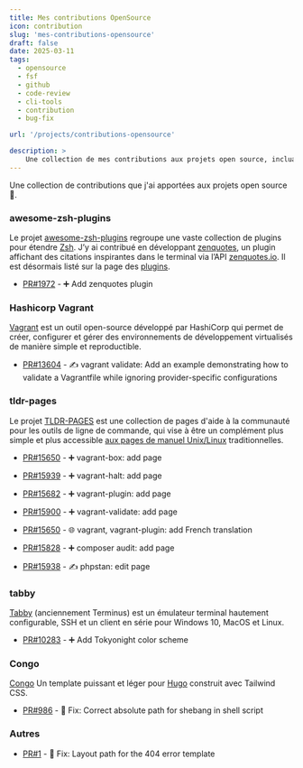```yaml
---
title: Mes contributions OpenSource
icon: contribution
slug: 'mes-contributions-opensource'
draft: false
date: 2025-03-11
tags:
  - opensource
  - fsf
  - github
  - code-review
  - cli-tools
  - contribution
  - bug-fix

url: '/projects/contributions-opensource'

description: >
    Une collection de mes contributions aux projets open source, incluant des pull requests, des traductions, et des améliorations pour des projets communautaires.
---
```


Une collection de contributions que j'ai apportées aux projets open source🚀.

### awesome-zsh-plugins
Le projet [awesome-zsh-plugins](https://github.com/unixorn/awesome-zsh-plugins) regroupe une vaste collection de plugins pour étendre [Zsh](https://zsh.sourceforge.io/). J’y ai contribué en développant [zenquotes](https://github.com/aminelch/zenquotes), un plugin affichant des citations inspirantes dans le terminal via l’API [zenquotes.io](https://zenquotes.io/). Il est désormais listé sur la page des [plugins](https://github.com/unixorn/awesome-zsh-plugins?tab=readme-ov-file#plugins).

- [PR#1972](https://github.com/unixorn/awesome-zsh-plugins/pull/1972) - ➕ Add zenquotes plugin

### Hashicorp Vagrant
[Vagrant](https://developer.hashicorp.com/vagrant) est un outil open-source développé par HashiCorp qui permet de créer, configurer et gérer des environnements de développement virtualisés de manière simple et reproductible.

- [PR#13604](https://github.com/hashicorp/vagrant/pull/13604) - ✍ vagrant validate: Add an example demonstrating how to validate a Vagrantfile while ignoring provider-specific configurations

### tldr-pages

Le projet [TLDR-PAGES](https://tldr.sh/) est une collection de pages d'aide à la communauté pour les outils de ligne de commande, qui vise à être un complément plus simple et plus accessible [aux pages de manuel Unix/Linux](https://linux.die.net/man) traditionnelles.

- [PR#15650](https://github.com/tldr-pages/tldr/pull/15650) - ➕ vagrant-box: add page

- [PR#15939](https://github.com/tldr-pages/tldr/pull/15939) - ➕ vagrant-halt: add page

- [PR#15682](https://github.com/tldr-pages/tldr/pull/15682) - ➕ vagrant-plugin: add page

- [PR#15900](https://github.com/tldr-pages/tldr/pull/15900) - ➕ vagrant-validate: add page 

- [PR#15650](https://github.com/tldr-pages/tldr/pull/15650) - 🌐 vagrant, vagrant-plugin: add French translation

- [PR#15828](https://github.com/tldr-pages/tldr/pull/15828) - ➕ composer audit: add page

- [PR#15938](https://github.com/tldr-pages/tldr/pull/15938) - ✍ phpstan: edit page

### tabby

[Tabby](https://tabby.sh/) (anciennement Terminus) est un émulateur terminal hautement configurable, SSH et un client en série pour Windows 10, MacOS et Linux.

- [PR#10283](https://github.com/Eugeny/tabby/pull/10283) - ➕ Add Tokyonight color scheme

### Congo

[Congo](https://jpanther.github.io/congo/) Un template puissant et léger pour [Hugo](https://gohugo.io/) construit avec Tailwind CSS.

- [PR#986](https://github.com/jpanther/congo/pull/986) - 🐛 Fix: Correct absolute path for shebang in shell script

### Autres

- [PR#1](https://github.com/mercuryseries/panterest/pull/1) - 🐛 Fix: Layout path for the 404 error template